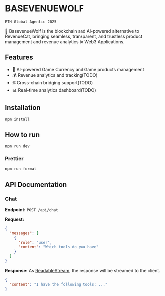 # BASEVENUEWOLF

`ETH Global Agentic 2025`

🚀 BasevenueWolf is the blockchain and AI-powered alternative to RevenueCat, bringing seamless, transparent, and trustless product management and revenue analytics to Web3 Applications.

## Features

- 🤖 AI-powered Game Currency and Game products management
- 💰 Revenue analytics and tracking(TODO)
- ⛓️ Cross-chain bridging support(TODO)
- 📊 Real-time analytics dashboard(TODO)

## Installation

```bash
npm install
```

## How to run

```bash
npm run dev
```

### Prettier

```bash
npm run format
```

## API Documentation

### Chat

**Endpoint:**
`POST /api/chat`

**Request:**

```json
{
  "messages": [
    {
      "role": "user",
      "content": "Which tools do you have"
    }
  ]
}
```

**Response:**
As [ReadableStream](https://developer.mozilla.org/en-US/docs/Web/API/ReadableStream), the response will be streamed to the client.

```json
{
  "content": "I have the following tools: ..."
}
```
